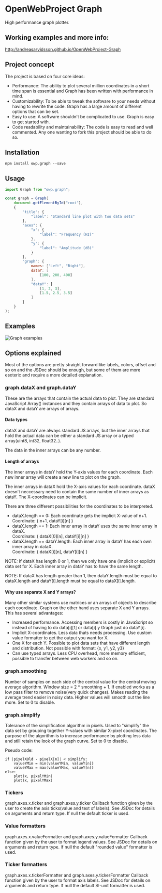 # OpenWebProject Graph
High performance graph plotter.

## Working examples and more info:
http://andreasarvidsson.github.io/OpenWebProject-Graph

## Project concept
The project is based on four core ideas:
* Performance: The ability to plot several million coordinates in a short time span is essential and Graph has been written with performance in mind.
* Customizability: To be able to tweak the software to your needs without having to rewrite the code. Graph has a large amount of different options that can be set.
* Easy to use: A software shouldn't be complicated to use. Graph is easy to get started with.
* Code readability and maintainability: The code is easy to read and well commented. Any one wanting to fork this project should be able to do so.

## Installation
`npm install owp.graph --save`

## Usage

```javascript
import Graph from "owp.graph";

const graph = Graph(
    document.getElementById("root"), 
    {
        "title": {
            "label": "Standard line plot with two data sets"
        },
        "axes": {
            "x": {
                "label": "Frequency (Hz)"
            },
            "y": {
                "label": "Amplitude (dB)"
            }
        },
        "graph": {
            names: ["Left", "Right"],
            dataY: [
                [100, 200, 400]
            ],
            "dataY": [
                [1, 2, 3],
                [1.5, 2.5, 3.5]
            ]
        }
    }
);
```

## Examples
![Graph examples](./images/graph-example.png)

## Options explained
Most of the options are pretty straight forward like labels, colors, offset and so on and the JSDoc should be enough, but some of them are more esoteric and require a more detailed explanation.

### graph.dataX and graph.dataY
These are the arrays that contain the actual data to plot. They are standard JavaScript Array() instances and they contain arrays of data to plot. So dataX and dataY are arrays of arrays.

#### Data types
dataX and dataY are always standard JS arrays, but the inner arrays that hold the actual data can be either a standard JS array or a typed array(uint8, int32, float32..).

The data in the inner arrays can be any number.

#### Length of arrays
The inner arrays in dataY hold the Y-axis values for each coordinate. Each new inner array will create a new line to plot on the graph.

The inner arrays in dataX hold the X-axis values for each coordinate. dataX doesn't neccessary need to contain the same number of inner arrays as dataY. The X-coordinates can be implicit.

There are three different possibilities for the coordinates to be interpreted.
* dataX.length == 0: Each coordinate gets the implicit X-value of n+1.    
Coordinate: { n+1, dataY[i][n] }
* dataX.length == 1: Each inner array in dataY uses the same inner array in dataX.    
Coordinate: { dataX[0][n], dataY[i][n] }
* dataX.length == dataY.length: Each inner array in dataY has each own inner array in dataX.    
Coordinate: { dataX[i][n], dataY[i][n] }

NOTE: If dataX has length 0 or 1, then we only have one (implicit or explicit) data set for X. Each inner array in dataY has to have the same length.

NOTE: If dataX has length greater than 1, then dataY.length must be equal to dataX.length and dataY[i].length must be equal to dataX[i].length.

#### Why use separate X and Y arrays?
Many other similar systems use matrices or an arrays of objects to describe each coordinate. Graph on the other hand uses separate X and Y arrays. This has several advantages:

* Increased performance. Accessing members is costly in JavaScript so instead of having to do data[i][1] or data[i].y Graph just do dataY[i].
* Implicit X-coordinates. Less data thats needs processing. Use custom value formatter to get the output you want for X.
* One X for each Y. Possible to plot data sets that have different length and distribution. Not possible with format: {x, y1, y2, y3}
* Can use typed arrays. Less CPU overhead, more memory efficient, possible to transfer between web workers and so on.

### graph.smoothing
Number of samples on each side of the central value for the central moving average algorithm. Window size = 2 * smoothing + 1. If enabled works as a low pass filter to remove noise(very quick changes). Makes reading the average trend easier in noisy data. Higher values will smooth out the line more. Set to 0 to disable.

### graph.simplify
Tolerance of the simplification algorithm in pixels. Used to "simplify" the data set by grouping together Y-values with similar X-pixel coordinates. The purpose of the algorithm is to increase performance by plotting less data and still retain the look of the graph curve. Set to 0 to disable.    

Pseudo code:
```
if |pixelXOld - pixelX[n]| < simplify:
    valueYMin = min(valueYMin, valueY[n])
    valueYMax = max(valueYMax, valueY[n])
else:
    plot(x, pixelYMin)
    plot(x, pixelYMax)
```

### Tickers
graph.axes.x.ticker and graph.axes.y.ticker
Callback function given by the user to create the axis ticks(value and text of labels). See JSDoc for details on arguments and return type. If null the default ticker is used.

### Value formatters
graph.axes.x.valueFormatter and graph.axes.y.valueFormatter
Callback function given by the user to format legend values. See JSDoc for details on arguments and return type. If null the default "rounded value" formatter is used.

### Ticker formatters
graph.axes.x.tickerFormatter and graph.axes.y.tickerFormatter
Callback function given by the user to format axis labels. See JSDoc for details on arguments and return type. If null the default SI-unit formatter is used.
